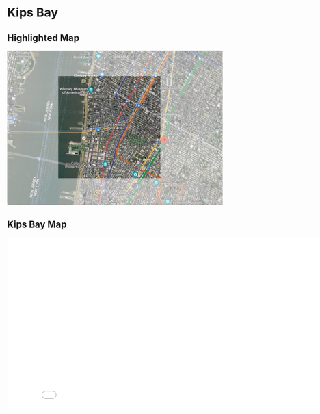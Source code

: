# Kips Bay

## Highlighted Map
![Highlighted_map](image/highlight.png)

## Kips Bay Map
<iframe src="KipsBayMap.html" width="850" height="400" frameborder="0" frameborder="0" marginwidth="0" marginheight="0" allowfullscreen></iframe>
